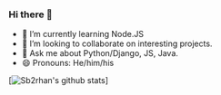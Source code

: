 ### Hi there 👋

- 🌱 I’m currently learning Node.JS
- 👯 I’m looking to collaborate on interesting projects.
- 💬 Ask me about Python/Django, JS, Java.
- 😄 Pronouns: He/him/his
<!--
**sb2rhan/sb2rhan** is a ✨ _special_ ✨ repository because its `README.md` (this file) appears on your GitHub profile.

Here are some ideas to get you started:

- 🔭 I’m currently working on ...
- 🤔 I’m looking for help with ...
- 📫 How to reach me: ...
- ⚡ Fun fact: ...
-->

[![Sb2rhan's github stats](https://github-readme-stats.vercel.app/api?username=sb2rhan&theme=blue-green)]
